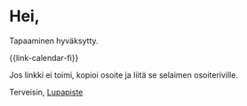 # Hei,

Tapaaminen hyväksytty.

{{link-calendar-fi}}

Jos linkki ei toimi, kopioi osoite ja liit&auml; se selaimen osoiteriville.


Terveisin,
[Lupapiste](https://www.lupapiste.fi/)
